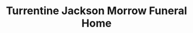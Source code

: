 ---
title: "Turrentine Jackson Morrow Funeral Home"
url: /gunter/turrentine-jackson-morrow-funeral-home/
shop: Bestattungen
---